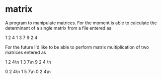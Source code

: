 # matrix
A program to manipulate matrices. For the moment is able to calculate the determinant of a single matrix from a file entered as

1 2 4 
1 3 7 
9 2 4 

For the future I'd like to be able to perform matrix multiplication of two matrices entered as

1 2 4\n
1 3 7\n
9 2 4 \n

0 2 4\n
1 5 7\n
0 2 4\n
